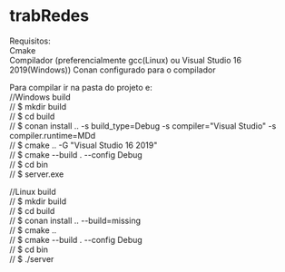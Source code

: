 # trabRedes

Requisitos:  
Cmake  
Compilador (preferencialmente gcc(Linux) ou Visual Studio 16 2019(Windows))
Conan configurado para o compilador  
  
Para compilar ir na pasta do projeto e:  
//Windows build  
// $ mkdir build  
// $ cd build  
// $ conan install .. -s build_type=Debug -s compiler="Visual Studio" -s compiler.runtime=MDd  
// $ cmake .. -G "Visual Studio 16 2019"  
// $ cmake --build . --config Debug  
// $ cd bin  
// $ server.exe  
  
//Linux build  
// $ mkdir build  
// $ cd build  
// $ conan install .. --build=missing  
// $ cmake ..  
// $ cmake --build . --config Debug  
// $ cd bin  
// $ ./server  
